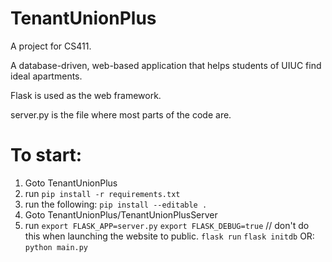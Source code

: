 # TenantUnionPlus
A project for CS411.

A database-driven, web-based application that helps students of UIUC find ideal apartments.

Flask is used as the web framework.

server.py is the file where most parts of the code are.


# To start:
<!-- 0. run
    `source .bashrc`
    `export LC_ALL=en_US.utf-8`
    `export LANG=en_US.utf-8` -->
1. Goto TenantUnionPlus
2. run
    <!-- `npm -g install phantomjs-prebuilt` -->
    `pip install -r requirements.txt`
3. run the following:
    `pip install --editable .`
4. Goto TenantUnionPlus/TenantUnionPlusServer
5. run
    `export FLASK_APP=server.py`
    `export FLASK_DEBUG=true` // don't do this when launching the website to public.
    `flask run`
    `flask initdb`
OR: `python main.py`
